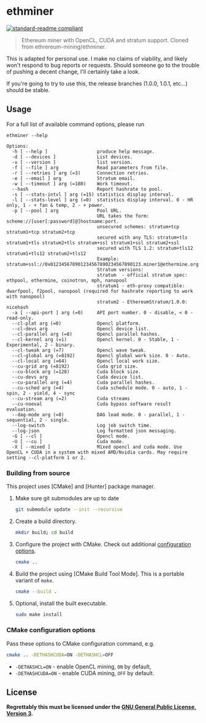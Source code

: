 # ethminer

[![standard-readme compliant](https://img.shields.io/badge/readme%20style-standard-brightgreen.svg)](https://github.com/RichardLitt/standard-readme)

> Ethereum miner with OpenCL, CUDA and stratum support. Cloned from ethrereum-mining/ethminer.

This is adapted for personal use. I make no claims of viability, and likely won't respond to bug reports or requests. Should
someone go to the trouble of pushing a decent change, I'll certainly take a look.

If you're going to try to use this, the release branches (1.0.0, 1.0.1, etc...) should be stable.

## Usage

For a full list of available command options, please run

```
ethminer --help

Options:
  -h [ --help ]                  produce help message.
  -d [ --devices ]               List devices.
  -v [ --version ]               list version.
  -f [ --file ] arg              Read parameters from file.
  -r [ --retries ] arg (=3)      Connection retries.
  -e [ --email ] arg             Stratum email.
  -w [ --timeout ] arg (=180)    Work timeout.
  --hash                         Report hashrate to pool.
  -s [ --stats-intvl ] arg (=15) statistics display interval.
  -l [ --stats-level ] arg (=0)  statistics display interval. 0 - HR only, 1 - + fan & temp, 2 - + power.
  -p [ --pool ] arg              Pool URL.
                                 URL takes the form: scheme://[user[:password]@]hostname:port.
                                 unsecured schemes: stratum+tcp stratum1+tcp stratum2+tcp
                                 secured with any TLS: stratum+tls stratum1+tls stratum2+tls stratum+ssl stratum1+ssl stratum2+ssl
                                 secured with TLS 1.2: stratum+tls12 stratum1+tls12 stratum2+tls12
                                 Example: stratum+ssl://0x012345678901234567890234567890123.miner1@ethermine.org:5555
                                 Stratum versions:
                                 stratum  - official stratum spec: ethpool, ethermine, coinotron, mph, nanopool
                                 stratum1 - eth-proxy compatible: dwarfpool, f2pool, nanopool (required for hashrate reporting to work with nanopool)
                                 stratum2 - EthereumStratum/1.0.0: nicehash
  -a [ --api-port ] arg (=0)     API port number. 0 - disable, < 0 - read-only.
  --cl-plat arg (=0)             Opencl platform.
  --cl-devs arg                  Opencl device list.
  --cl-parallel arg (=8)         Opencl parallel hashes.
  --cl-kernel arg (=1)           Opencl kernel. 0 - Stable, 1 - Experimental, 2 - binary.
  --cl-tweak arg (=7)            Opencl wave tweak.
  --cl-global arg (=8192)        Opencl global work size. 0 - Auto.
  --cl-local arg (=64)           Opencl local work size.
  --cu-grid arg (=8192)          Cuda grid size.
  --cu-block arg (=128)          Cuda block size.
  --cu-devs arg                  Cuda device list.
  --cu-parallel arg (=4)         Cuda parallel hashes.
  --cu-sched arg (=4)            Cuda schedule mode. 0 - auto, 1 - spin, 2 - yield, 4 - sync
  --cu-stream arg (=2)           Cuda streams
  --cu-noeval                    Cuda bypass software result evaluation.
  --dag-mode arg (=0)            DAG load mode. 0 - parallel, 1 - sequential, 2 - single.
  --log-switch                   Log job switch time.
  --log-json                     Log formatted json messaging.
  -G [ --cl ]                    Opencl mode.
  -U [ --cu ]                    Cuda mode.
  -X [ --mixed ]                 Mixed opencl and cuda mode. Use OpenCL + CUDA in a system with mixed AMD/Nvidia cards. May require setting --cl-platform 1 or 2.

```

### Building from source

This project uses [CMake] and [Hunter] package manager.

1. Make sure git submodules are up to date

   ```sh
   git submodule update --init --recursive
   ```

2. Create a build directory.

   ```sh
   mkdir build; cd build
   ```

3. Configure the project with CMake. Check out additional
   [configuration options](#cmake-configuration-options).

   ```sh
   cmake ..
   ```

4. Build the project using [CMake Build Tool Mode]. This is a portable variant
   of `make`.

   ```sh
   cmake --build .
   ```

5. Optional, install the built executable.

   ```sh
   sudo make install
   ```

### CMake configuration options

Pass these options to CMake configuration command, e.g.

```sh
cmake .. -DETHASHCUDA=ON -DETHASHCL=OFF
```

- `-DETHASHCL=ON` - enable OpenCL mining, `ON` by default,
- `-DETHASHCUDA=ON` - enable CUDA mining, `OFF` by default.


## License

__Regrettably this must be licensed under the [GNU General Public License, Version 3](LICENSE).__

